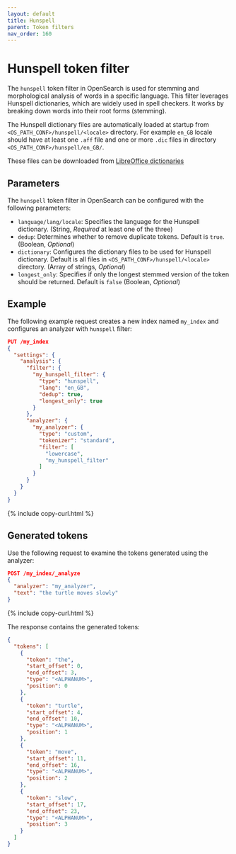 ```yaml
---
layout: default
title: Hunspell
parent: Token filters
nav_order: 160
---
```


# Hunspell token filter

The `hunspell` token filter in OpenSearch is used for stemming and morphological analysis of words in a specific language. This filter leverages Hunspell dictionaries, which are widely used in spell checkers. It works by breaking down words into their root forms (stemming).

The Hunspell dictionary files are automatically loaded at startup from `<OS_PATH_CONF>/hunspell/<locale>` directory. For example `en_GB` locale should have at least one `.aff` file and one or more `.dic` files in directory `<OS_PATH_CONF>/hunspell/en_GB/`.

These files can be downloaded from [LibreOffice dictionaries](https://github.com/LibreOffice/dictionaries)

## Parameters

The `hunspell` token filter in OpenSearch can be configured with the following parameters:

- `language/lang/locale`: Specifies the language for the Hunspell dictionary. (String, _Required_ at least one of the three)
- `dedup`: Determines whether to remove duplicate tokens. Default is `true`. (Boolean, _Optional_)
- `dictionary`: Configures the dictionary files to be used for Hunspell dictionary. Default is all files in `<OS_PATH_CONF>/hunspell/<locale>` directory. (Array of strings, _Optional_)
- `longest_only`: Specifies if only the longest stemmed version of the token should be returned. Default is `false` (Boolean, _Optional_) 

## Example

The following example request creates a new index named `my_index` and configures an analyzer with `hunspell` filter:

```json
PUT /my_index
{
  "settings": {
    "analysis": {
      "filter": {
        "my_hunspell_filter": {
          "type": "hunspell",
          "lang": "en_GB",
          "dedup": true,
          "longest_only": true
        }
      },
      "analyzer": {
        "my_analyzer": {
          "type": "custom",
          "tokenizer": "standard",
          "filter": [
            "lowercase",
            "my_hunspell_filter"
          ]
        }
      }
    }
  }
}
```
{% include copy-curl.html %}

## Generated tokens

Use the following request to examine the tokens generated using the analyzer:

```json
POST /my_index/_analyze
{
  "analyzer": "my_analyzer",
  "text": "the turtle moves slowly"
}
```
{% include copy-curl.html %}

The response contains the generated tokens:

```json
{
  "tokens": [
    {
      "token": "the",
      "start_offset": 0,
      "end_offset": 3,
      "type": "<ALPHANUM>",
      "position": 0
    },
    {
      "token": "turtle",
      "start_offset": 4,
      "end_offset": 10,
      "type": "<ALPHANUM>",
      "position": 1
    },
    {
      "token": "move",
      "start_offset": 11,
      "end_offset": 16,
      "type": "<ALPHANUM>",
      "position": 2
    },
    {
      "token": "slow",
      "start_offset": 17,
      "end_offset": 23,
      "type": "<ALPHANUM>",
      "position": 3
    }
  ]
}
```
